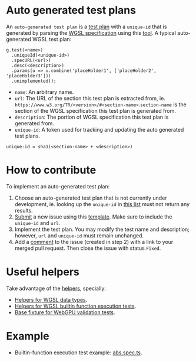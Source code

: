 # Auto generated test plans

An `auto-generated test plan` is a [test plan](./intro/plans.md) with a `unique-id` that is generated by parsing the [WGSL specification](https://www.w3.org/TR/WGSL/) using this [tool](https://dawn.googlesource.com/tint/+/refs/heads/main/tools/src/cmd/get-test-plan/main.go). A typical auto-generated WGSL test plan:

```
g.test(<name>)
  .uniqueId(<unique-id>)
  .specURL(<url>)
  .desc(<description>)
  .params(u => u.combine('placeHolder1', ['placeHolder2', 'placeHolder3']))
  .unimplemented();
```

- `name`: An arbitrary name.
- `url`: The URL of the section this test plan is extracted from, ie. `https://www.w3.org/TR/<version>/#<section-name>`.`section-name` is the section of the WGSL specification this test plan is generated from.
- `description`: The portion of WGSL specification this test plan is generated from.
- `unique-id`: A token used for tracking and updating the auto generated test plans.
```
unique-id = sha1(<section-name> + <description>)
```

# How to contribute

To implement an auto-generated test plan:
1. Choose an auto-generated test plan that is not currently under development, ie. looking up the `unique-id` in [this list](https://bugs.chromium.org/p/tint/issues/list) must not return any results.
2. [Submit](https://chromium.googlesource.com/infra/infra/+/HEAD/appengine/monorail/doc/userguide/working-with-issues.md#How-to-enter-an-issue) a new issue using this [template](https://bugs.chromium.org/p/tint/issues/entry?template=WGSL+CTS+with+a+unique+id). Make sure to include the `unique-id` and `url`.
3. Implement the test plan. You may modify the test name and description; however, `url` and `unique-id` must remain unchanged.
4. Add a [comment](https://chromium.googlesource.com/infra/infra/+/HEAD/appengine/monorail/doc/userguide/working-with-issues.md#How-to-comment-on-an-issue) to the issue (created in step 2) with a link to your merged pull request. Then close the issue with status `Fixed`.

# Useful helpers

Take advantage of the [helpers](./helper_index.txt), specially:
- [Helpers for WGSL data types](../src/webgpu/shader/types.ts).
- [Helpers for WGSL builtin function execution tests](../src/webgpu/shader/execution/builtin/builtin.ts).
- [Base fixture for WebGPU validation tests](../src/webgpu/shader/validation/shader_validation_test.ts).

# Example

- Builtin-function execution test example: [abs.spec.ts](../src/webgpu/shader/execution/builtin/abs.spec.ts).